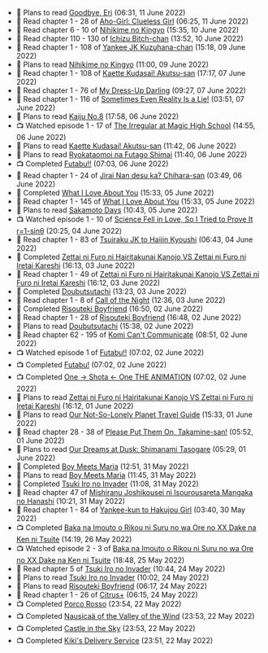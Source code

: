 <!-- ANILIST_ACTIVITY:start -->

-   📖 Plans to read [Goodbye, Eri](https://anilist.co/manga/146983) (06:31, 11 June 2022)
-   📖 Read chapter 1 - 28 of [Aho-Girl: Clueless Girl](https://anilist.co/manga/77102) (06:25, 11 June 2022)
-   📖 Read chapter 6 - 10 of [Nihikime no Kingyo](https://anilist.co/manga/101983) (15:35, 10 June 2022)
-   📖 Read chapter 110 - 130 of [Ichizu Bitch-chan](https://anilist.co/manga/119121) (13:52, 10 June 2022)
-   📖 Read chapter 1 - 108 of [Yankee JK Kuzuhana-chan](https://anilist.co/manga/116822) (15:18, 09 June 2022)
-   📖 Plans to read [Nihikime no Kingyo](https://anilist.co/manga/101983) (11:00, 09 June 2022)
-   📖 Read chapter 1 - 108 of [Kaette Kudasai! Akutsu-san](https://anilist.co/manga/113501) (17:17, 07 June 2022)
-   📖 Read chapter 1 - 76 of [My Dress-Up Darling](https://anilist.co/manga/101583) (09:27, 07 June 2022)
-   📖 Read chapter 1 - 116 of [Sometimes Even Reality Is a Lie!](https://anilist.co/manga/113076) (03:51, 07 June 2022)
-   📖 Plans to read [Kaiju No.8](https://anilist.co/manga/120760) (17:58, 06 June 2022)
-   📺 Watched episode 1 - 17 of [The Irregular at Magic High School](https://anilist.co/anime/20458) (14:55, 06 June 2022)
-   📖 Plans to read [Kaette Kudasai! Akutsu-san](https://anilist.co/manga/113501) (11:42, 06 June 2022)
-   📖 Plans to read [Ryokataomoi na Futago Shimai](https://anilist.co/manga/119832) (11:40, 06 June 2022)
-   📺 Completed [Futabu!!](https://anilist.co/anime/21076) (07:03, 06 June 2022)
-   📖 Read chapter 1 - 24 of [Jirai Nan desu ka? Chihara-san](https://anilist.co/manga/137714) (03:49, 06 June 2022)
-   📖 Completed [What I Love About You](https://anilist.co/manga/106474) (15:33, 05 June 2022)
-   📖 Read chapter 1 - 145 of [What I Love About You](https://anilist.co/manga/106474) (15:33, 05 June 2022)
-   📖 Plans to read [Sakamoto Days](https://anilist.co/manga/125828) (10:43, 05 June 2022)
-   📺 Watched episode 1 - 10 of [Science Fell in Love, So I Tried to Prove It r=1-sinθ](https://anilist.co/anime/125124) (20:25, 04 June 2022)
-   📖 Read chapter 1 - 83 of [Tsuiraku JK to Haijin Kyoushi](https://anilist.co/manga/99737) (06:43, 04 June 2022)
-   📖 Completed [Zettai ni Furo ni Hairitakunai Kanojo VS Zettai ni Furo ni Iretai Kareshi](https://anilist.co/manga/123236) (16:13, 03 June 2022)
-   📖 Read chapter 1 - 49 of [Zettai ni Furo ni Hairitakunai Kanojo VS Zettai ni Furo ni Iretai Kareshi](https://anilist.co/manga/123236) (16:12, 03 June 2022)
-   📖 Completed [Doubutsutachi](https://anilist.co/manga/101984) (13:23, 03 June 2022)
-   📖 Read chapter 1 - 8 of [Call of the Night](https://anilist.co/manga/111233) (12:36, 03 June 2022)
-   📖 Completed [Risouteki Boyfriend](https://anilist.co/manga/100195) (16:50, 02 June 2022)
-   📖 Read chapter 1 - 28 of [Risouteki Boyfriend](https://anilist.co/manga/100195) (16:48, 02 June 2022)
-   📖 Plans to read [Doubutsutachi](https://anilist.co/manga/101984) (15:38, 02 June 2022)
-   📖 Read chapter 62 - 195 of [Komi Can't Communicate](https://anilist.co/manga/97852) (08:51, 02 June 2022)
-   📺 Watched episode 1 of [Futabu!!](https://anilist.co/anime/21076) (07:02, 02 June 2022)
-   📺 Completed [Futabu!](https://anilist.co/anime/21062) (07:02, 02 June 2022)
-   📺 Completed [One → Shota ← One THE ANIMATION](https://anilist.co/anime/123360) (07:02, 02 June 2022)
-   📖 Plans to read [Zettai ni Furo ni Hairitakunai Kanojo VS Zettai ni Furo ni Iretai Kareshi](https://anilist.co/manga/123236) (16:12, 01 June 2022)
-   📖 Plans to read [Our Not-So-Lonely Planet Travel Guide](https://anilist.co/manga/115348) (15:33, 01 June 2022)
-   📖 Read chapter 28 - 38 of [Please Put Them On, Takamine-san!](https://anilist.co/manga/107559) (05:52, 01 June 2022)
-   📖 Plans to read [Our Dreams at Dusk: Shimanami Tasogare](https://anilist.co/manga/87208) (05:29, 01 June 2022)
-   📖 Completed [Boy Meets Maria](https://anilist.co/manga/114027) (12:51, 31 May 2022)
-   📖 Plans to read [Boy Meets Maria](https://anilist.co/manga/114027) (11:45, 31 May 2022)
-   📖 Completed [Tsuki Iro no Invader](https://anilist.co/manga/106460) (11:08, 31 May 2022)
-   📖 Read chapter 47 of [Mishiranu Joshikousei ni Isourousareta Mangaka no Hanashi](https://anilist.co/manga/142994) (10:21, 31 May 2022)
-   📖 Read chapter 1 - 84 of [Yankee-kun to Hakujou Girl](https://anilist.co/manga/107445) (03:40, 30 May 2022)
-   📺 Completed [Baka na Imouto o Rikou ni Suru no wa Ore no XX Dake na Ken ni Tsuite](https://anilist.co/anime/21632) (14:19, 26 May 2022)
-   📺 Watched episode 2 - 3 of [Baka na Imouto o Rikou ni Suru no wa Ore no XX Dake na Ken ni Tsuite](https://anilist.co/anime/21632) (18:48, 25 May 2022)
-   📖 Read chapter 5 of [Tsuki Iro no Invader](https://anilist.co/manga/106460) (10:44, 24 May 2022)
-   📖 Plans to read [Tsuki Iro no Invader](https://anilist.co/manga/106460) (10:02, 24 May 2022)
-   📖 Plans to read [Risouteki Boyfriend](https://anilist.co/manga/100195) (06:17, 24 May 2022)
-   📖 Read chapter 1 - 26 of [Citrus+](https://anilist.co/manga/103884) (06:15, 24 May 2022)
-   📺 Completed [Porco Rosso](https://anilist.co/anime/416) (23:54, 22 May 2022)
-   📺 Completed [Nausicaä of the Valley of the Wind](https://anilist.co/anime/572) (23:53, 22 May 2022)
-   📺 Completed [Castle in the Sky](https://anilist.co/anime/513) (23:53, 22 May 2022)
-   📺 Completed [Kiki's Delivery Service](https://anilist.co/anime/512) (23:51, 22 May 2022)

<!-- ANILIST_ACTIVITY:end -->
